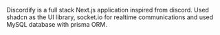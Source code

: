 Discordify is a full stack Next.js application inspired from discord. Used shadcn as the UI library, socket.io for realtime communications and used MySQL database with prisma ORM.
